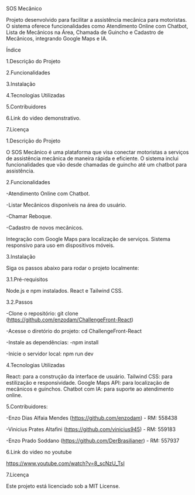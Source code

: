 SOS Mecânico

Projeto desenvolvido para facilitar a assistência mecânica para motoristas. O sistema oferece funcionalidades como Atendimento Online com Chatbot, Lista de Mecânicos na Área, Chamada de Guincho e Cadastro de Mecânicos, integrando Google Maps e IA.


Índice


1.Descrição do Projeto


2.Funcionalidades


3.Instalação


4.Tecnologias Utilizadas


5.Contribuidores


6.Link do video demonstrativo.


7.Licença


1.Descrição do Projeto

O SOS Mecânico é uma plataforma que visa conectar motoristas a serviços de assistência mecânica de maneira rápida e eficiente. O sistema inclui funcionalidades que vão desde chamadas de guincho até um chatbot para assistência.

2.Funcionalidades

-Atendimento Online com Chatbot.

-Listar Mecânicos disponíveis na área do usuário.

-Chamar Reboque.

-Cadastro de novos mecânicos.

Integração com Google Maps para localização de serviços.
Sistema responsivo para uso em dispositivos móveis.

3.Instalação

Siga os passos abaixo para rodar o projeto localmente:

3.1.Pré-requisitos

Node.js e npm instalados.
React e Tailwind CSS.

3.2.Passos

-Clone o repositório:
git clone (https://github.com/enzodam/ChallengeFront-React)

-Acesse o diretório do projeto:
cd ChallengeFront-React

-Instale as dependências:
-npm install

-Inicie o servidor local:
npm run dev

4.Tecnologias Utilizadas

React: para a construção da interface de usuário.
Tailwind CSS: para estilização e responsividade.
Google Maps API: para localização de mecânicos e guinchos.
Chatbot com IA: para suporte ao atendimento online.

5.Contribuidores:

-Enzo Dias Alfaia Mendes (https://github.com/enzodam) - RM: 558438

-Vinicius Prates Altafini (https://github.com/vinicius945) - RM: 559183

-Enzo Prado Soddano (https://github.com/DerBrasilianer) - RM: 557937

6.Link do video no youtube

https://www.youtube.com/watch?v=8_scNzU_TsI

7.Licença

Este projeto está licenciado sob a MIT License.
